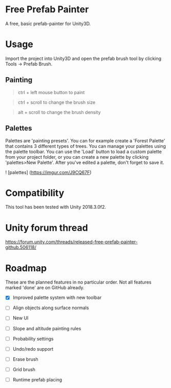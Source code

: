 
# Free Prefab Painter
A free, basic prefab-painter for Unity3D.

# Usage

Import the project into Unity3D and open the prefab brush tool by clicking Tools -> Prefab Brush.

## Painting

> ctrl + left mouse button to paint

> ctrl + scroll to change the brush size

> alt + scroll to change the brush density


## Palettes

Palettes are 'painting presets'. You can for example create a 'Forest Palette' that contains 3 different types of trees.
You can manage your palettes using the palette toolbar. You can use the 'Load' button to load a custom palette from your project folder, or you can create a new palette by clicking 'palettes>New Palette'. After you've edited a palette, don't forget to save it.

! [palettes] (https://imgur.com/J9CQ67F)

# Compatibility
This tool has been tested with Unity 2018.3.0f2.

# Unity forum thread
https://forum.unity.com/threads/released-free-prefab-painter-github.506118/

# Roadmap
These are the planned features in no particular order. Not all features marked 'done' are on GitHub already.

- [X] Improved palette system with new toolbar
- [ ] Align objects along surface normals
- [ ] New UI
- [ ] Slope and altitude painting rules
- [ ] Probability settings
- [ ] Undo/redo support
- [ ] Erase brush
- [ ] Grid brush
- [ ] Runtime prefab placing

